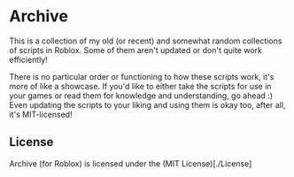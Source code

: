 # Archive
This is a collection of my old (or recent) and somewhat random collections of scripts in Roblox. 
Some of them aren't updated or don't quite work efficiently!

There is no particular order or functioning to how these scripts work, it's more of like a showcase. If you'd like to either take the scripts for use in your games or read them for knowledge and understanding, go ahead :)
Even updating the scripts to your liking and using them is okay too, after all, it's MIT-licensed!

## License
Archive (for Roblox) is licensed under the (MIT License)[./License]
